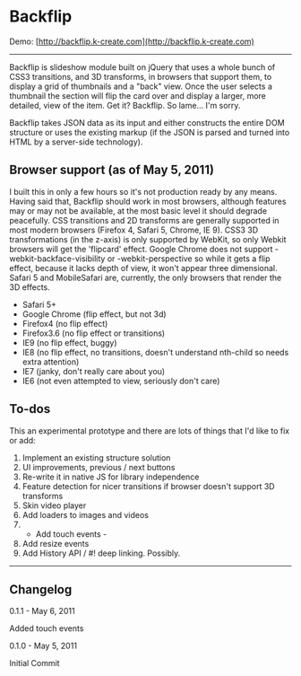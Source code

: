 # Backflip

Demo: [http://backflip.k-create.com](http://backflip.k-create.com)

***

Backflip is slideshow module built on jQuery that uses a whole bunch of CSS3 transitions, and 3D transforms, in browsers that support them, to display a grid of thumbnails and a "back" view. Once the user selects a thumbnail the section will flip the card over and display a larger, more detailed, view of the item. Get it? Backflip. So lame... I'm sorry.

Backflip takes JSON data as its input and either constructs the entire DOM structure or uses the existing markup (if the JSON is parsed and turned into HTML by a server-side technology).

## Browser support (as of May 5, 2011)

I built this in only a few hours so it's not production ready by any means. Having said that, Backflip should work in most browsers, although features may or may not be available, at the most basic level it should degrade peacefully. CSS transitions and 2D transforms are generally supported in most modern browsers (Firefox 4, Safari 5, Chrome, IE 9). CSS3 3D transformations (in the z-axis) is only supported by WebKit, so only Webkit browsers will get the 'flipcard' effect. Google Chrome does not support -webkit-backface-visibility or -webkit-perspective so while it gets a flip effect, because it lacks depth of view, it won't appear three dimensional. Safari 5 and MobileSafari are, currently, the only browsers that render the 3D effects.

* Safari 5+
* Google Chrome (flip effect, but not 3d)
* Firefox4 (no flip effect)
* Firefox3.6 (no flip effect or transitions)
* IE9 (no flip effect, buggy)
* IE8 (no flip effect, no transitions, doesn't understand nth-child so needs extra attention)
* IE7 (janky, don't really care about you)
* IE6 (not even attempted to view, seriously don't care)

## To-dos

This an experimental prototype and there are lots of things that I'd like to fix or add:

1. Implement an existing structure solution
2. UI improvements, previous / next buttons
3. Re-write it in native JS for library independence
4. Feature detection for nicer transitions if browser doesn't support 3D transforms
5. Skin video player
6. Add loaders to images and videos
7. - Add touch events -
8. Add resize events
9. Add History API / #! deep linking. Possibly.

***

## Changelog

0.1.1 - May 6, 2011

Added touch events

0.1.0 - May 5, 2011

Initial Commit
